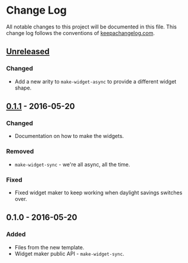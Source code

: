 # Change Log
All notable changes to this project will be documented in this file. This change log follows the conventions of [keepachangelog.com](http://keepachangelog.com/).

## [Unreleased]
### Changed
- Add a new arity to `make-widget-async` to provide a different widget shape.

## [0.1.1] - 2016-05-20
### Changed
- Documentation on how to make the widgets.

### Removed
- `make-widget-sync` - we're all async, all the time.

### Fixed
- Fixed widget maker to keep working when daylight savings switches over.

## 0.1.0 - 2016-05-20
### Added
- Files from the new template.
- Widget maker public API - `make-widget-sync`.

[Unreleased]: https://github.com/your-name/clojure-web-tutorial/compare/0.1.1...HEAD
[0.1.1]: https://github.com/your-name/clojure-web-tutorial/compare/0.1.0...0.1.1
